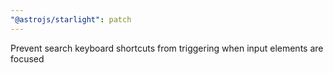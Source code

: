 ```yaml
---
"@astrojs/starlight": patch
---
```


Prevent search keyboard shortcuts from triggering when input elements are focused
